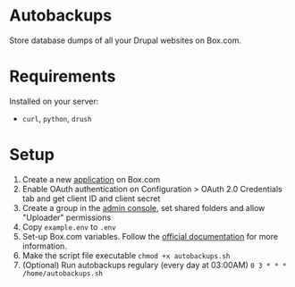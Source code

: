 # Autobackups
Store database dumps of all your Drupal websites on Box.com.

# Requirements

Installed on your server:
- `curl`, `python`, `drush`

# Setup

1. Create a new [application](https://app.box.com/developers/console) on Box.com
2. Enable OAuth authentication on Configuration > OAuth 2.0 Credentials  tab and get client ID and client secret
3. Create a group in the [admin console](https://app.box.com/master/groups), set shared folders and allow "Uploader" permissions
3. Copy `example.env` to `.env`
4. Set-up Box.com variables. Follow the [official documentation](https://developer.box.com/reference/post-files-content/) for more information.
5. Make the script file executable `chmod +x autobackups.sh`
6. (Optional) Run autobackups regulary (every day at 03:00AM) `0 3 * * * /home/autobackups.sh`
